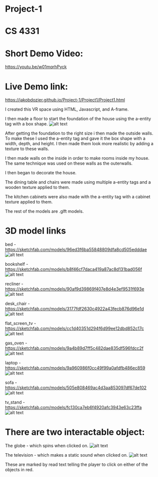 # Project-1
# CS 4331

# Short Demo Video:

https://youtu.be/w01mqrhPyck

# Live Demo link:

https://jakobdozier.github.io/Project-1/Project1/Project1.html


I created this VR space using HTML, Javascript, and A-frame.

I then made a floor to start the foundation of the house using the a-entity tag with a box shape.
![alt text](screenshots/pic1.png)

After getting the foundation to the right size i then made the outside walls. To make these I used the a-entity tag and gave it the box shape with a width, depth, and height. I then made them look more realistic by adding a texture to these walls. 

I then made walls on the inside in order to make rooms inside my house. The same technique was used on these walls as the outerwalls. 

I then began to decorate the house.

The dining table and chairs were made using multiple a-entity tags and a wooden texture applied to them. 

The kitchen cabinets were also made with the a-entity tag with a cabinet texture applied to them. 

The rest of the models are .glft models.

# 3D model links

bed - https://sketchfab.com/models/96ed3f6ba55848809dfa8cd505edddae
![alt text](screenshots/pic10.png)

bookshelf - https://sketchfab.com/models/b8f46cf7daca419a87ac8d131bad056f
![alt text](screenshots/pic6.png)

recliner - https://sketchfab.com/models/90af9d39869f407e8d4e3ef9531f693e
![alt text](screenshots/pic7.png)

desk_chair - https://sketchfab.com/models/3177fdf2630c4922a43fecb876d96e1d
![alt text](screenshots/pic9.png)

flat_screen_tv - https://sketchfab.com/models/cc1d40351d294f6d99ee12dbd852c17c
![alt text](screenshots/pic8.png)

gas_oven - https://sketchfab.com/models/9a4b89d7ff5c482dae835df596fdcc2f
![alt text](screenshots/pic4.png)

laptop - https://sketchfab.com/models/9a960986f0cc49f99a0afdfb486ec859
![alt text](screenshots/pic9.png)

sofa - https://sketchfab.com/models/505e808469ac4d3aa853097df67de102
![alt text](screenshots/pic7.png)

tv_stand -https://sketchfab.com/models/fc130ca7eb6f4920afc3943e63c23ffa
![alt text](screenshots/pic8.png)


# There are two interactable object:

  The globe - which spins when clicked on.
  ![alt text](screenshots/pic2.png)
  
  The television - which makes a static sound when clicked on.
  ![alt text](screenshots/pic8.png)

 These are marked by read text telling the player to click on either of the objects in red. 
